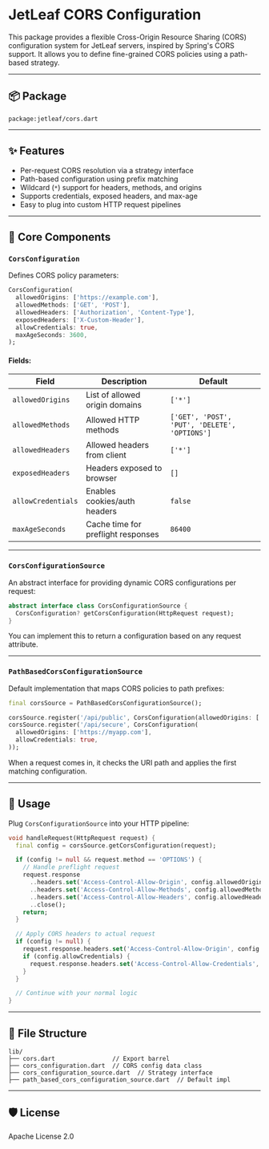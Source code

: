 # JetLeaf CORS Configuration

This package provides a flexible Cross-Origin Resource Sharing (CORS) configuration system for JetLeaf servers, inspired by Spring's CORS support. It allows you to define fine-grained CORS policies using a path-based strategy.

---

## 📦 Package

`package:jetleaf/cors.dart`

---

## ✨ Features

- Per-request CORS resolution via a strategy interface
- Path-based configuration using prefix matching
- Wildcard (`*`) support for headers, methods, and origins
- Supports credentials, exposed headers, and max-age
- Easy to plug into custom HTTP request pipelines

---

## 🧱 Core Components

### `CorsConfiguration`

Defines CORS policy parameters:

```dart
CorsConfiguration(
  allowedOrigins: ['https://example.com'],
  allowedMethods: ['GET', 'POST'],
  allowedHeaders: ['Authorization', 'Content-Type'],
  exposedHeaders: ['X-Custom-Header'],
  allowCredentials: true,
  maxAgeSeconds: 3600,
);
````

#### Fields:

| Field              | Description                        | Default                                       |
| ------------------ | ---------------------------------- | --------------------------------------------- |
| `allowedOrigins`   | List of allowed origin domains     | `['*']`                                       |
| `allowedMethods`   | Allowed HTTP methods               | `['GET', 'POST', 'PUT', 'DELETE', 'OPTIONS']` |
| `allowedHeaders`   | Allowed headers from client        | `['*']`                                       |
| `exposedHeaders`   | Headers exposed to browser         | `[]`                                          |
| `allowCredentials` | Enables cookies/auth headers       | `false`                                       |
| `maxAgeSeconds`    | Cache time for preflight responses | `86400`                                       |

---

### `CorsConfigurationSource`

An abstract interface for providing dynamic CORS configurations per request:

```dart
abstract interface class CorsConfigurationSource {
  CorsConfiguration? getCorsConfiguration(HttpRequest request);
}
```

You can implement this to return a configuration based on any request attribute.

---

### `PathBasedCorsConfigurationSource`

Default implementation that maps CORS policies to path prefixes:

```dart
final corsSource = PathBasedCorsConfigurationSource();

corsSource.register('/api/public', CorsConfiguration(allowedOrigins: ['*']));
corsSource.register('/api/secure', CorsConfiguration(
  allowedOrigins: ['https://myapp.com'],
  allowCredentials: true,
));
```

When a request comes in, it checks the URI path and applies the first matching configuration.

---

## 🚀 Usage

Plug `CorsConfigurationSource` into your HTTP pipeline:

```dart
void handleRequest(HttpRequest request) {
  final config = corsSource.getCorsConfiguration(request);

  if (config != null && request.method == 'OPTIONS') {
    // Handle preflight request
    request.response
      ..headers.set('Access-Control-Allow-Origin', config.allowedOrigins.first)
      ..headers.set('Access-Control-Allow-Methods', config.allowedMethods.join(','))
      ..headers.set('Access-Control-Allow-Headers', config.allowedHeaders.join(','))
      ..close();
    return;
  }

  // Apply CORS headers to actual request
  if (config != null) {
    request.response.headers.set('Access-Control-Allow-Origin', config.allowedOrigins.first);
    if (config.allowCredentials) {
      request.response.headers.set('Access-Control-Allow-Credentials', 'true');
    }
  }

  // Continue with your normal logic
}
```

---

## 📂 File Structure

```
lib/
├── cors.dart                // Export barrel
├── cors_configuration.dart  // CORS config data class
├── cors_configuration_source.dart  // Strategy interface
├── path_based_cors_configuration_source.dart  // Default impl
```

---

## 🛡️ License

Apache License 2.0